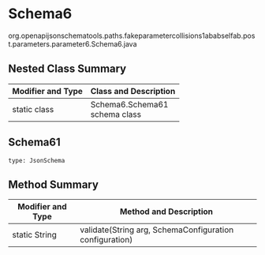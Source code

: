 # Schema6
org.openapijsonschematools.paths.fakeparametercollisions1ababselfab.post.parameters.parameter6.Schema6.java

## Nested Class Summary
| Modifier and Type | Class and Description |
| ----------------- | ---------------------- |
| static class | Schema6.Schema61<br> schema class |

## Schema61
```
type: JsonSchema
```

## Method Summary
| Modifier and Type | Method and Description |
| ----------------- | ---------------------- |
| static String | validate(String arg, SchemaConfiguration configuration) |
